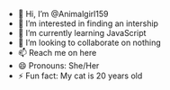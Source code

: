 - 👋 Hi, I’m @Animalgirl159
- 👀 I’m interested in finding an intership
- 🌱 I’m currently learning JavaScript
- 💞️ I’m looking to collaborate on nothing
- 📫 Reach me on here
- 😄 Pronouns: She/Her
- ⚡ Fun fact: My cat is 20 years old

<!---
Animalgirl159/Animalgirl159 is a ✨ special ✨ repository because its `README.md` (this file) appears on your GitHub profile.
You can click the Preview link to take a look at your changes.
--->

